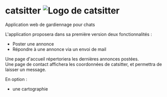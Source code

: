 # catsitter ![Logo de catsitter](https://zupimages.net/up/20/07/yj9a.png)
Application web de gardiennage pour chats

L'application proposera dans sa première version deux fonctionnalités :
  - Poster une annonce
  - Répondre à une annonce via un envoi de mail
  
Une page d'accueil répertoriera les dernières annonces postées.<br />
Une page de contact affichera les coordonnées de catsitter, et permettra de laisser un message.

En option : 
- une cartographie
